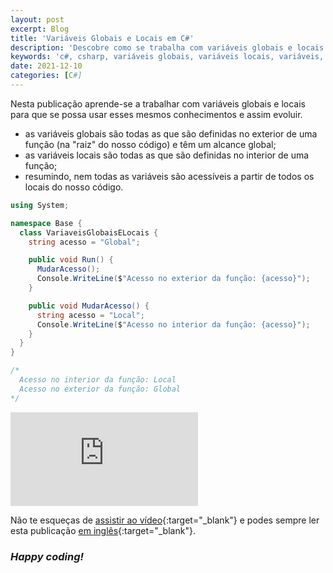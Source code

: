 ```yaml
---
layout: post
excerpt: Blog
title: 'Variáveis Globais e Locais em C#'
description: 'Descobre como se trabalha com variáveis globais e locais na linguagem de programação C#. Obtém respostas às tuas dúvidas com a teoria e os exemplos apresentados.'
keywords: 'c#, csharp, variáveis globais, variáveis locais, variáveis, globais, locais, variável, publicação'
date: 2021-12-10
categories: [C#]
---
```


Nesta publicação aprende-se a trabalhar com variáveis globais e locais para que se possa usar esses mesmos conhecimentos e assim evoluir.

- as variáveis globais são todas as que são definidas no exterior de uma função (na "raiz" do nosso código) e têm um alcance global;
- as variáveis locais são todas as que são definidas no interior de uma função;
- resumindo, nem todas as variáveis são acessíveis a partir de todos os locais do nosso código.

```csharp
using System;

namespace Base {
  class VariaveisGlobaisELocais {
    string acesso = "Global";

    public void Run() {
      MudarAcesso();
      Console.WriteLine($"Acesso no exterior da função: {acesso}");
    }

    public void MudarAcesso() {
      string acesso = "Local";
      Console.WriteLine($"Acesso no interior da função: {acesso}");
    }
  }
}

/*
  Acesso no interior da função: Local
  Acesso no exterior da função: Global
*/
```

<div class="video-container">
  <iframe src="https://www.youtube.com/embed/nRnTx4JWWm4" frameborder="0" allowfullscreen></iframe>
</div>

Não te esqueças de [assistir ao vídeo](https://youtu.be/nRnTx4JWWm4){:target="\_blank"} e podes sempre ler esta publicação [em inglês](https://nelsonsilvadev.com/blog/global-and-local-variables-in-csharp/){:target="\_blank"}.

### _Happy coding!_
